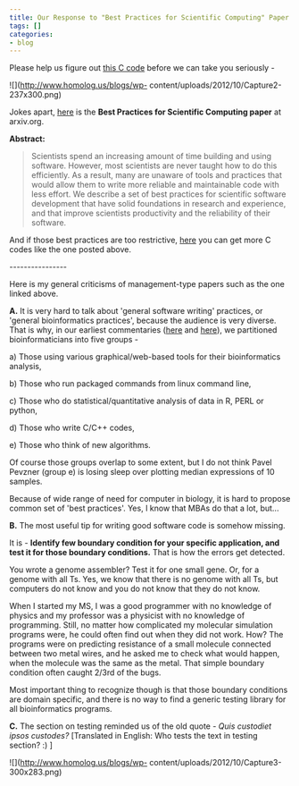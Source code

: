 ```yaml
---
title: Our Response to "Best Practices for Scientific Computing" Paper
tags: []
categories:
- blog
---
```

Please help us figure out [this C
code](http://www0.us.ioccc.org/2011/eastman/eastman.c) before we can take you
seriously -
<!--more-->

![](http://www.homolog.us/blogs/wp-
content/uploads/2012/10/Capture2-237x300.png)

Jokes apart, [here](http://arxiv.org/pdf/1210.0530v1.pdf) is the **Best
Practices for Scientific Computing paper** at arxiv.org.

**Abstract:**

> Scientists spend an increasing amount of time building and using software.
However, most scientists are never taught how to do this efficiently. As a
result, many are unaware of tools and practices that would allow them to write
more reliable and maintainable code with less effort. We describe a set of
best practices for scientific software development that have solid foundations
in research and experience, and that improve scientists productivity and the
reliability of their software.

And if those best practices are too restrictive,
[here](http://www0.us.ioccc.org/years.html#2000_jarijyrki) you can get more C
codes like the one posted above.

\----------------

Here is my general criticisms of management-type papers such as the one linked
above.

**A.** It is very hard to talk about 'general software writing' practices, or 'general bioinformatics practices', because the audience is very diverse. That is why, in our earliest commentaries ([here](http://www.homolog.us/blogs/2011/07/22/a-beginners-guide-to-bioinformatics-part-i/) and [here](http://www.homolog.us/blogs/2011/07/22/a-beginners-guide-to-bioinformatics-part-ii/)), we partitioned bioinformaticians into five groups - 

a) Those using various graphical/web-based tools for their bioinformatics
analysis,

b) Those who run packaged commands from linux command line,

c) Those who do statistical/quantitative analysis of data in R, PERL or
python,

d) Those who write C/C++ codes,

e) Those who think of new algorithms.

Of course those groups overlap to some extent, but I do not think Pavel
Pevzner (group e) is losing sleep over plotting median expressions of 10
samples.

Because of wide range of need for computer in biology, it is hard to propose
common set of 'best practices'. Yes, I know that MBAs do that a lot, but...

**B.** The most useful tip for writing good software code is somehow missing. 

It is - **Identify few boundary condition for your specific application, and
test it for those boundary conditions.** That is how the errors get detected.

You wrote a genome assembler? Test it for one small gene. Or, for a genome
with all Ts. Yes, we know that there is no genome with all Ts, but computers
do not know and you do not know that they do not know.

When I started my MS, I was a good programmer with no knowledge of physics and
my professor was a physicist with no knowledge of programming. Still, no
matter how complicated my molecular simulation programs were, he could often
find out when they did not work. How? The programs were on predicting
resistance of a small molecule connected between two metal wires, and he asked
me to check what would happen, when the molecule was the same as the metal.
That simple boundary condition often caught 2/3rd of the bugs.

Most important thing to recognize though is that those boundary conditions are
domain specific, and there is no way to find a generic testing library for all
bioinformatics programs.

**C.** The section on testing reminded us of the old quote - _Quis custodiet ipsos custodes?_ [Translated in English: Who tests the text in testing section? :) ] 

![](http://www.homolog.us/blogs/wp-
content/uploads/2012/10/Capture3-300x283.png)

